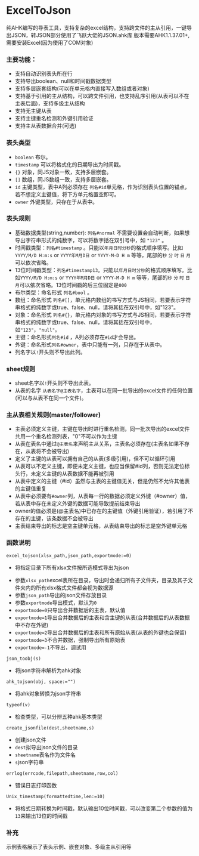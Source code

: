 # ExcelToJson
纯AHK编写的导表工具，支持复杂的excel结构，支持跨文件的主从引用，一键导出JSON，转JSON部分使用了飞跃大佬的JSON.ahk库
版本需要AHK1.1.37.01+,需要安装Excel(因为使用了COM对象)



### 主要功能：

* 支持自动识别表头所在行
* 支持导出boolean、null和时间戳数据类型
* 支持多层嵌套结构(可以在单元格内直接写入数组或者对象)
* 支持基于引用的主从结构，可以跨文件引用，也支持乱序引用(从表可以不在主表后面)，支持多级主从结构
* 支持无主键从表
* 支持主键重名检测和外键引用验证
* 支持主从表数据合并(可选)



### 表头类型

* `boolean`  布尔。
* `timestamp` 可以将格式化的日期导出为时间戳。
* `{}`  对象，同JS对象一致，支持多层嵌套。
* `[]`  数组，同JS数组一致，支持多层嵌套。
* `id` 主键类型，表中A列必须存在 `列名#id`单元格，作为识别表头位置的锚点，若不想定义主键值，将下方单元格置空即可。
* `owner` 外键类型，只存在于从表中。



### 表头规则

* 基础数据类型(string,number): `列名#normal` 不需要设置会自动判断，如果想导出字符串形式的纯数字，可以将数字括在双引号中，如 `"123"` 。
* 时间戳类型：`列名#timestamp` 。只能以`年月日时分秒`的格式顺序填写。比如`YYYY/M/D H:m:s` or `YYYY年M月D日` or `YYYY-M-D H m` 等等，尾部的`秒` `分` `时` `日` `月`可以依次省略。
* 13位时间戳类型：`列名#timestamp13`。只能以`年月日时分秒`的格式顺序填写。比如`YYYY/M/D H:m:s` or `YYYY年M月D日` or `YYYY-M-D H m` 等等，尾部的`秒` `分` `时` `日` `月`可以依次省略。13位时间戳的后三位固定是`000`
* 布尔类型：命名形式 `列名#bool` 。
* 数组：命名形式  `列名#[]`，单元格内数组的书写方式与JS相同，若要表示字符串格式的纯数字或true、false、null，请将其括在双引号中，如"123"。
* 对象：命名形式 `列名#{}`，单元格内对象的书写方式与JS相同，若要表示字符串格式的纯数字或true、false、null，请将其括在双引号中，如`"123"`，`"null"`。
* 主键：命名形式`列名#id` ，A列必须存在`#id`才会导出。
* 外键：命名形式`列名#owner`，表中只能有一列，只存在于从表中。
* 列名字以`!`开头则不导出此列。



### sheet规则

- sheet名字以`!`开头则不导出此表。
- 从表的名字 `从表名字@主表名字`，主表可以在同一批导出的excel文件的任何位置(可以与从表不在同一个文件)。



### 主从表相关规则(master/follower)

- 主表必须定义主键，主键在导出时进行重名检测，同一批次导出的excel文件共用一个重名检测列表，"0"不可以作为主键
- 从表在表名中通过`@主表名`来声明主从关系，主表名必须存在(主表名如果不存在，从表将不会被导出)
- 定义了主键的从表可以拥有自己的从表(多级引用)，但不可以循环引用
- 从表可以不定义主键，即便未定义主键，也应当保留#id列，否则无法定位标头行，未定义主键的从表数据不能再被引用
- 从表中定义的主键（#id）虽然与主表的主键值无关，但是仍然不允许其他表的主键值重复
- 从表中必须要有`#owner`列，从表每一行的数据必须定义外键（#owner）值，若从表中存在未定义外键的数据可能导致提前结束导出
- owner的值必须是(@主表名)中已存在的主键值（外键引用验证），若引用了不存在的主键，该条数据不会被导出
- 主表结束导出的标志是空主键单元格，从表结束导出的标志是空外键单元格



### 函数说明

```
excel_tojson(xlsx_path,json_path,exportmode:=0)
```

* 将指定目录下所有xlsx文件按所选模式导出为json
- 参数`xlsx_path`excel表所在目录，导出时会递归所有子文件夹，目录及其子文件夹内的所有xlsx格式文件都会视为数据源
- 参数`json_path`导出的json文件存放目录
- 参数`exportmode`导出模式，默认为`0`
- `exportmode=0`只导出合并数据后的主表，默认值
- `exportmode=1`导出合并数据后的主表和含主键的从表(合并数据后的从表数据中不存在外键)
- `exportmode=2`导出合并数据后的主表和所有原始从表(从表的外键也会保留)
- `exportmode=3`不合并数据，强制导出所有原始表
- `exportmode=-1`不导出，调试用


```
json_toobj(s)
```

- 将json字符串解析为ahk对象


```
ahk_tojson(obj, space:="")
```

- 将ahk对象转换为json字符串


```
typeof(v)
```

- 检查类型，可以分辨五种ahk基本类型


```
create_jsonfile(dest,sheetname,s)
```

- 创建json文件
- `dest`拟导出json文件的目录
- `sheetname`表名作为文件名
- `s`json字符串


```
errlog(errcode,filepath,sheetname,row,col)
```

- 错误日志打印函数


```
Unix_timestamp(formattedtime,len:=10)
```

- 将格式日期转换为时间戳，默认输出10位时间戳，可以改变第二个参数的值为`13`来输出13位的时间戳


### 补充

示例表格展示了表头示例、嵌套对象、多级主从引用等
